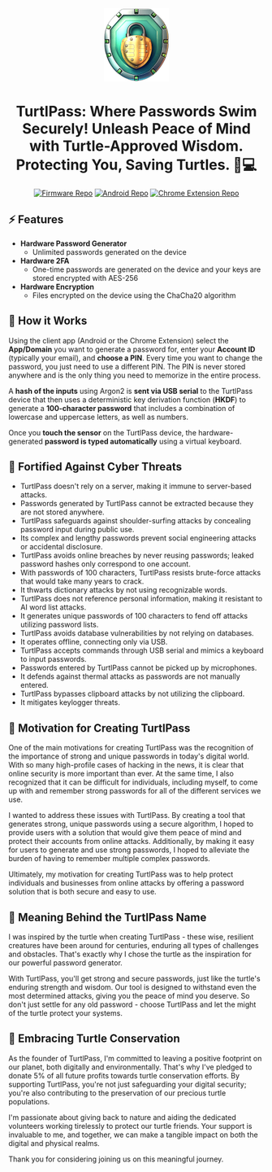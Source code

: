 <p align="center">
<img src="https://raw.githubusercontent.com/TurtlPass/turtlpass-firmware-arduino/main/assets/icon.png" alt="logo" width=128>
<h1 align="center">TurtlPass: Where Passwords Swim Securely! Unleash Peace of Mind with Turtle-Approved Wisdom. Protecting You, Saving Turtles. 🐢💻</h1>
<p align="center">
<a href="https://github.com/TurtlPass/turtlpass-firmware-arduino"><img src="https://img.shields.io/github/v/release/TurtlPass/turtlpass-firmware-arduino?color=blue&label=Arduino%20Firmware&logo=arduino" alt="Firmware Repo"/></a>
<a href="https://github.com/TurtlPass/turtlpass-android"><img src="https://img.shields.io/github/v/release/TurtlPass/turtlpass-android?color=blue&label=Android%20App&logo=android" alt="Android Repo"/></a>
<a href="https://github.com/TurtlPass/turtlpass-chrome-extension"><img src="https://img.shields.io/github/v/release/TurtlPass/turtlpass-chrome-extension?color=blue&label=Chrome%20Extension&logo=googlechrome" alt="Chrome Extension Repo"/></a>
</p>

## ⚡ Features

- **Hardware Password Generator**
  - Unlimited passwords generated on the device
- **Hardware 2FA**
  - One-time passwords are generated on the device and your keys are stored encrypted with AES-256
- **Hardware Encryption**
  - Files encrypted on the device using the ChaCha20 algorithm


## 🚀 How it Works

Using the client app (Android or the Chrome Extension) select the **App/Domain** you want to generate a password for, enter your **Account ID** (typically your email), and **choose a PIN**. Every time you want to change the password, you just need to use a different PIN. The PIN is never stored anywhere and is the only thing you need to memorize in the entire process.

A **hash of the inputs** using Argon2 is **sent via USB serial** to the TurtlPass device that then uses a deterministic key derivation function (**HKDF**) to generate a **100-character password** that includes a combination of lowercase and uppercase letters, as well as numbers.

Once you **touch the sensor** on the TurtlPass device, the hardware-generated **password is typed automatically** using a virtual keyboard.


## 🏰 Fortified Against Cyber Threats

* TurtlPass doesn't rely on a server, making it immune to server-based attacks.
* Passwords generated by TurtlPass cannot be extracted because they are not stored anywhere.
* TurtlPass safeguards against shoulder-surfing attacks by concealing password input during public use.
* Its complex and lengthy passwords prevent social engineering attacks or accidental disclosure.
* TurtlPass avoids online breaches by never reusing passwords; leaked password hashes only correspond to one account.
* With passwords of 100 characters, TurtlPass resists brute-force attacks that would take many years to crack.
* It thwarts dictionary attacks by not using recognizable words.
* TurtlPass does not reference personal information, making it resistant to AI word list attacks.
* It generates unique passwords of 100 characters to fend off attacks utilizing password lists.
* TurtlPass avoids database vulnerabilities by not relying on databases.
* It operates offline, connecting only via USB.
* TurtlPass accepts commands through USB serial and mimics a keyboard to input passwords.
* Passwords entered by TurtlPass cannot be picked up by microphones.
* It defends against thermal attacks as passwords are not manually entered.
* TurtlPass bypasses clipboard attacks by not utilizing the clipboard.
* It mitigates keylogger threats.


## 💪 Motivation for Creating TurtlPass

One of the main motivations for creating TurtlPass was the recognition of the importance of strong and unique passwords in today's digital world. With so many high-profile cases of hacking in the news, it is clear that online security is more important than ever. At the same time, I also recognized that it can be difficult for individuals, including myself, to come up with and remember strong passwords for all of the different services we use.

I wanted to address these issues with TurtlPass. By creating a tool that generates strong, unique passwords using a secure algorithm, I hoped to provide users with a solution that would give them peace of mind and protect their accounts from online attacks. Additionally, by making it easy for users to generate and use strong passwords, I hoped to alleviate the burden of having to remember multiple complex passwords.

Ultimately, my motivation for creating TurtlPass was to help protect individuals and businesses from online attacks by offering a password solution that is both secure and easy to use.


## 🐢 Meaning Behind the TurtlPass Name

I was inspired by the turtle when creating TurtlPass - these wise, resilient creatures have been around for centuries, enduring all types of challenges and obstacles. That's exactly why I chose the turtle as the inspiration for our powerful password generator.

With TurtlPass, you'll get strong and secure passwords, just like the turtle's enduring strength and wisdom. Our tool is designed to withstand even the most determined attacks, giving you the peace of mind you deserve. So don't just settle for any old password - choose TurtlPass and let the might of the turtle protect your systems.


## 💚 Embracing Turtle Conservation

As the founder of TurtlPass, I'm committed to leaving a positive footprint on our planet, both digitally and environmentally. That's why I've pledged to donate 5% of all future profits towards turtle conservation efforts. By supporting TurtlPass, you're not just safeguarding your digital security; you're also contributing to the preservation of our precious turtle populations. 

I'm passionate about giving back to nature and aiding the dedicated volunteers working tirelessly to protect our turtle friends. Your support is invaluable to me, and together, we can make a tangible impact on both the digital and physical realms. 

Thank you for considering joining us on this meaningful journey.
